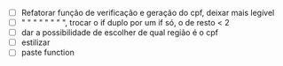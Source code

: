 - [ ] Refatorar função de verificação e geração do cpf, deixar mais legível
- [ ] "            "    "        "    "     "    "   ", trocar o if duplo por um if só, o de resto < 2 
- [ ] dar a possibilidade de escolher de qual região é o cpf
- [ ] estilizar
- [ ] paste function